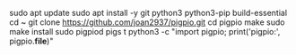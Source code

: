 sudo apt update
sudo apt install -y git python3 python3-pip build-essential
cd ~
git clone https://github.com/joan2937/pigpio.git
cd pigpio
make
sudo make install
sudo pigpiod
pigs t
python3 -c "import pigpio; print('pigpio:', pigpio.__file__)"